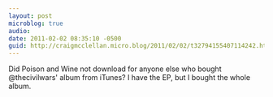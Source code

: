 ```yaml
---
layout: post
microblog: true
audio: 
date: 2011-02-02 08:35:10 -0500
guid: http://craigmcclellan.micro.blog/2011/02/02/t32794155407114242.html
---
```

Did Poison and Wine not download for anyone else who bought @thecivilwars' album from iTunes? I have the EP, but I bought the whole album.
